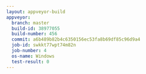 ```yaml
---
layout: appveyor-build
appveyor:
  branch: master
  build-id: 38977055
  build-number: 456
  commit: a6b489b82b4c6350156ec53fa8b69df85c96d9a4
  job-id: swkkt77wpt74m82n
  job-number: 4
  os-name: Windows
  test-result: 0
---
```

